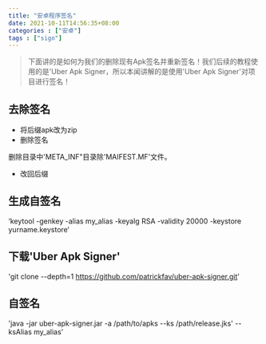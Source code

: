 ```yaml
---
title: "安卓程序签名"
date: 2021-10-11T14:56:35+08:00
categories : ["安卓"]
tags : ["sign"]
---
```

> 下面讲的是如何为我们的删除现有Apk签名并重新签名！我们后续的教程使用的是'Uber Apk Signer，所以本闻讲解的是使用'Uber Apk Signer'对项目进行签名！

## 去除签名
- 将后缀apk改为zip
- 删除签名 
 
删除目录中'META_INF"目录除'MAIFEST.MF'文件。

- 改回后缀

## 生成自签名
‘keytool -genkey -alias my_alias -keyalg RSA -validity 20000 -keystore yurname.keystore‘

## 下载'Uber Apk Signer'      
'git clone --depth=1 https://github.com/patrickfav/uber-apk-signer.git'

## 自签名
'java -jar uber-apk-signer.jar -a /path/to/apks --ks /path/release.jks' --ksAlias my_alias'
